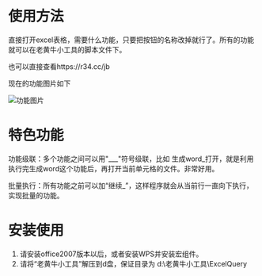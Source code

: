 # 使用方法

直接打开excel表格，需要什么功能，只要把按钮的名称改掉就行了。所有的功能就可以在老黄牛小工具的脚本文件下。

也可以直接查看https://r34.cc/jb

现在的功能图片如下

![功能图片](https://s2.loli.net/2022/04/07/oKxBdFgW1zsaCju.png)

# 特色功能

功能级联：多个功能之间可以用"___"符号级联，比如 生成word_打开，就是利用执行完生成word这个功能后，再打开当前单元格的文件。非常好用。

批量执行：所有功能之前可以加“继续_”，这样程序就会从当前行一直向下执行，实现批量的功能。

# 安装使用

1. 请安装office2007版本以后，或者安装WPS并安装宏组件。
2. 请将“老黄牛小工具”解压到d盘，保证目录为 d:\老黄牛小工具\ExcelQuery



